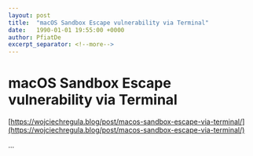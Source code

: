 ```yaml
---
layout: post
title:  "macOS Sandbox Escape vulnerability via Terminal"
date:   1990-01-01 19:55:00 +0000
author: PfiatDe
excerpt_separator: <!--more-->
---
```


# macOS Sandbox Escape vulnerability via Terminal
[https://wojciechregula.blog/post/macos-sandbox-escape-via-terminal/](https://wojciechregula.blog/post/macos-sandbox-escape-via-terminal/)

...
<!--more-->
